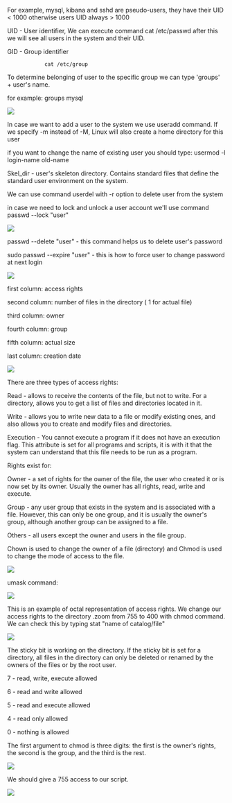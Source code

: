 
For example, mysql, kibana and sshd are pseudo-users, they have their UID < 1000 otherwise users UID always > 1000


UID - User identifier,
We can execute command cat /etc/passwd after this we will see all users in the system and their UID.

GID - Group identifier

                cat /etc/group

To determine belonging of user to the specific group we can type 'groups' + user's name.

for example: groups mysql

<img src="linux/first.png">


In case we want to add a user to the system we use useradd command. If we specify -m instead of -M, Linux will also create a home directory for this user

if you want to change the name of existing user you should type:
usermod -l login-name old-name

Skel_dir - user's skeleton directory. Contains standard files that define the standard user environment on the system.

We can use command userdel with -r option to delete user from the system

in case we need to lock and unlock a user account we'll use command passwd --lock "user"


<img src="linux/second.png">


passwd --delete "user" -  this command helps us to delete user's password

sudo passwd --expire "user" - this is how to force user to change password at next login


<img src="linux/third.png">




first column: access rights

second column: number of files in the directory ( 1 for actual file)

third column: owner

fourth column: group

fifth column: actual size

last column: creation date



<img src="linux/fourth.png">


There are three types of access rights:

Read - allows to receive the contents of the file, but not to write. For a directory, allows you to get a list of files and directories located in it.

Write - allows you to write new data to a file or modify existing ones, and also allows you to create and modify files and directories.

Execution - You cannot execute a program if it does not have an execution flag. This attribute is set for all programs and scripts, it is with it that the system can understand that this file needs to be run as a program.


Rights exist for:

Owner - a set of rights for the owner of the file, the user who created it or is now set by its owner. Usually the owner has all rights, read, write and execute.

Group - any user group that exists in the system and is associated with a file. However, this can only be one group, and it is usually the owner's group, although another group can be assigned to a file.

Others - all users except the owner and users in the file group.

Chown is used to change the owner of a file (directory) and Chmod is used to change the mode of access to the file.

<img src="linux/fifth.png">


umask command:

<img src="linux/sixth.png">


This is an example of octal representation of access rights. We change our access rights to the directory .zoom from 755 to 400 with chmod command. 
We can check this by typing stat "name of catalog/file"


<img src="linux/seventh.png">

The sticky bit is working on the directory. If the sticky bit is set for a directory, all files in the directory can only be deleted or renamed by the owners of the files or by the root user.

7 - read, write, execute allowed

6 - read and write allowed

5 - read and execute allowed

4 - read only allowed

0 - nothing is allowed

The first argument to chmod is three digits: the first is the owner's rights, the second is the group, and the third is the rest.


<img src="linux/thelastone.png">


We should give a 755 access to our script.

<img src="linux/last.png">
